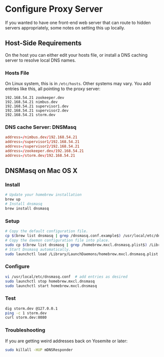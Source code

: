 # **Configure Proxy Server**

If you wanted to have one front-end web server that can route to hidden servers appropriately, some notes on setting this up locally.


## **Host-Side Requirements**

On the host you can either edit your hosts file, or install a DNS caching server to resolve local DNS names.

### **Hosts File**

On Linux system, this is in `/etc/hosts`.  Other systems may vary.  You add entries like this, all pointing to the proxy server:

```
192.168.54.21 zookeeper.dev
192.168.54.21 nimbus.dev
192.168.54.21 supervisor1.dev
192.168.54.21 supervisor2.dev
192.168.54.21 storm.dev
```

### **DNS cache Server: DNSMasq**

```conf
address=/nimbus.dev/192.168.54.21
address=/supervisor1/192.168.54.21
address=/supervisor2/192.168.54.21
address=/zookeeper.dev/192.168.54.21
address=/storm.dev/192.168.54.21
```

## **DNSMasq on Mac OS X**

### **Install**

```bash
# Update your homebrew installation
brew up
# Install dnsmasq
brew install dnsmasq
```

### **Setup**

```bash
# Copy the default configuration file.
cp $(brew list dnsmasq | grep /dnsmasq.conf.example$) /usr/local/etc/dnsmasq.conf
# Copy the daemon configuration file into place.
sudo cp $(brew list dnsmasq | grep /homebrew.mxcl.dnsmasq.plist$) /Library/LaunchDaemons/
# Start Dnsmasq automatically.
sudo launchctl load /Library/LaunchDaemons/homebrew.mxcl.dnsmasq.plist
```

### **Configure**

```bash
vi /usr/local/etc/dnsmasq.conf  # add entries as desired
sudo launchctl stop homebrew.mxcl.dnsmasq
sudo launchctl start homebrew.mxcl.dnsmasq
```

### **Test**

```bash
dig storm.dev @127.0.0.1
ping -c 1 storm.dev
curl storm.dev:8080
```

### **Troubleshooting**

If you are getting weird addresses back on Yosemite or later:

```bash
sudo killall -HUP mDNSResponder
```
